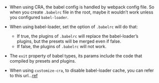 - When using CRA, the babel config is handled by webpack config file. 
So when you create `.babelrc` file in the root, maybe it wouldn’t work unless you configured `babel-loader`.

- When using babel-loader, set the option of `.babelrc` will do that:
    - If true, the plugins of `.babelrc` will replace the babel-loader’s plugins, but the presets will be merged even if false.
    - If false, the plugins of `.babelrc` will not work.
    
- The `exit` property of babel types, its params include the code that compiled by presets and plugins.
- When using `customize-cra`, to disable babel-loader cache, you can refer to this url...[ref](https://github.com/mixail-novikov/customize-cra-disable-babel-cache)
